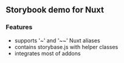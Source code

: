 ## Storybook demo for Nuxt


### Features 

* supports '~' and '~~' Nuxt aliases
* contains storybase.js with helper classes
* integrates most of addons 